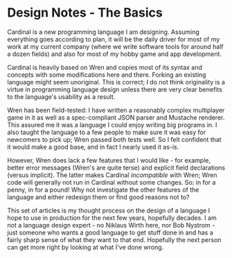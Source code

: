 # Design Notes - The Basics

Cardinal is a new programming language I am designing. Assuming everything
goes according to plan, it will be the daily driver for most of my work at my
current company (where we write software tools for around half a dozen fields)
and also for most of my hobby game and app development.

Cardinal is heavily based on Wren and copies most of its syntax and concepts
with some modifications here and there. Forking an existing language might
seem unoriginal. This is correct; I do not think originality is a virtue in
programming language design unless there are very clear benefits to the 
language's usability as a result.

Wren has been field-tested: I have written a reasonably complex multiplayer
game in it as well as a spec-compliant JSON parser and Mustache renderer.
This assured me it was a language I could enjoy writing big programs
in. I also taught the language to a few people to make sure it was easy for
newcomers to pick up; Wren passed both tests well. So I felt confident that
it would make a good base, and in fact I nearly used it as-is.

However, Wren does lack a few features that I would like - for example, better
error messages (Wren's are quite terse) and explicit field declarations (versus
implicit). The latter makes Cardinal *incompatible* with Wren; Wren code will
generally not run in Cardinal without some changes. So: in for a
penny, in for a pound! Why not investigate the
other features of the language and either redesign them or find good reasons
not to?

This set of articles is my thought process on the design of a language I hope
to use in production for the next few years, hopefully decades. I am not a 
language design expert - no Niklaus Wirth here, nor Bob Nystrom - just someone
who wants a good language to get stuff done in and has a fairly sharp sense
of what they want to that end. Hopefully the next person can get more right by
looking at what I've done wrong.
